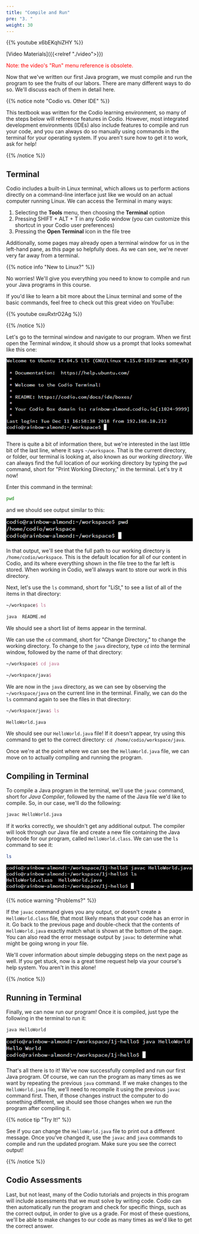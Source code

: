 ```yaml
---
title: "Compile and Run"
pre: "3. "
weight: 30
---
```


{{% youtube x6bEKqhiZHY %}}

[Video Materials]({{<relref "./video">}})

<!-- TODO Update Screenshots -->
<!-- TODO Update Video -->

<p style="color:red; font-sze:150%">Note: the video's "Run" menu reference is obsolete.</p>

Now that we've written our first Java program, we must compile and run the program to see the fruits of our labors. There are many different ways to do so. We'll discuss each of them in detail here. 

{{% notice note "Codio vs. Other IDE" %}}

This textbook was written for the Codio learning environment, so many of the steps below will reference features in Codio. However, most integrated development environments (IDEs) also include features to compile and run your code, and you can always do so manually using commands in the terminal for your operating system. If you aren't sure how to get it to work, ask for help!

{{% /notice %}}

## Terminal

Codio includes a built-in Linux terminal, which allows us to perform actions directly on a command-line interface just like we would on an actual computer running Linux. We can access the Terminal in many ways:

1. Selecting the **Tools** menu, then choosing the **Terminal** option
1. Pressing SHIFT + ALT + T in any Codio window (you can customize this shortcut in your Codio user preferences)
1. Pressing the **Open Terminal** icon in the file tree

Additionally, some pages may already open a terminal window for us in the left-hand pane, as this page so helpfully does. As we can see, we're never very far away from a terminal.

{{% notice info "New to Linux?" %}}

No worries! We'll give you everything you need to know to compile and run your Java programs in this course.

If you'd like to learn a bit more about the Linux terminal and some of the basic commands, feel free to check out this great video on YouTube:

{{% youtube oxuRxtrO2Ag %}}

{{% /notice %}}

Let's go to the terminal window and navigate to our program. When we first open the Terminal window, it should show us a prompt that looks somewhat like this one: 

![Initial Terminal View](/images/01-oop/1.3.j.3.terminal1.png)

There is quite a bit of information there, but we're interested in the last little bit of the last line, where it says `~/workspace`. That is the current directory, or folder, our terminal is looking at, also known as our _working directory_. We can always find the full location of our working directory by typing the `pwd` command, short for "Print Working Directory," in the terminal. Let's try it now!

Enter this command in the terminal:

```bash
pwd
```

and we should see output similar to this:

![pwd Command Output](/images/01-oop/1.3.j.3.pwd.png)

In that output, we'll see that the full path to our working directory is `/home/codio/workspace`. This is the default location for all of our content in Codio, and its where everything shown in the file tree to the far left is stored. When working in Codio, we'll always want to store our work in this directory.

Next, let's use the `ls` command, short for "LiSt," to see a list of all of the items in that directory:

```tex
~/workspace$ ls
```

```tex
java  README.md
```

We should see a short list of items appear in the terminal. 

We can use the `cd` command, short for "Change Directory," to change the working directory. To change to the `java` directory, type `cd` into the terminal window, followed by the name of that directory:

```tex
~/workspace$ cd java
```

```tex
~/workspace/java$
```


We are now in the `java` directory, as we can see by observing the `~/workspace/java` on the current line in the terminal. Finally, we can do the `ls` command again to see the files in that directory:

```tex
~/workspace/java$ ls
```

```tex
HelloWorld.java
```

We should see our `HelloWorld.java` file! If it doesn't appear, try using this command to get to the correct directory: `cd /home/codio/workspace/java`. 

Once we're at the point where we can see the `HelloWorld.java` file, we can move on to actually compiling and running the program.

## Compiling in Terminal

To compile a Java program in the terminal, we'll use the `javac` command, short for _Java Compiler_, followed by the name of the Java file we'd like to compile. So, in our case, we'll do the following:

```bash
javac HelloWorld.java
```

If it works correctly, we shouldn't get any additional output. The compiler will look through our Java file and create a new file containing the Java bytecode for our program, called `HelloWorld.class`. We can use the `ls` command to see it:

```bash
ls
```

![javac Command Output](/images/01-oop/1.3.j.3.javac.png)

{{% notice warning "Problems?" %}}

If the `javac` command gives you any output, or doesn't create a `HelloWorld.class` file, that most likely means that your code has an error in it. Go back to the previous page and double-check that the contents of `HelloWorld.java` exactly match what is shown at the bottom of the page. You can also read the error message output by `javac` to determine what might be going wrong in your file.

We'll cover information about simple debugging steps on the next page as well. If you get stuck, now is a great time request help via your course's help system. You aren't in this alone!

{{% /notice %}}

## Running in Terminal

Finally, we can now run our program! Once it is compiled, just type the following in the terminal to run it:

```bash
java HelloWorld
```

![java Command Output](/images/01-oop/1.3.j.3.java.png)

That's all there is to it! We've now successfully compiled and run our first Java program. Of course, we can run the program as many times as we want by repeating the previous `java` command. If we make changes to the `HelloWorld.java` file, we'll need to recompile it using the previous `javac` command first. Then, if those changes instruct the computer to do something different, we should see those changes when we run the program after compiling it. 

{{% notice tip "Try It!" %}}

See if you can change the `HelloWorld.java` file to print out a different message. Once you've changed it, use the `javac` and `java` commands to compile and run the updated program. Make sure you see the correct output! 

{{% /notice %}}


## Codio Assessments

Last, but not least, many of the Codio tutorials and projects in this program will include assessments that we must solve by writing code. Codio can then automatically run the program and check for specific things, such as the correct output, in order to give us a grade. For most of these questions, we'll be able to make changes to our code as many times as we'd like to get the correct answer.